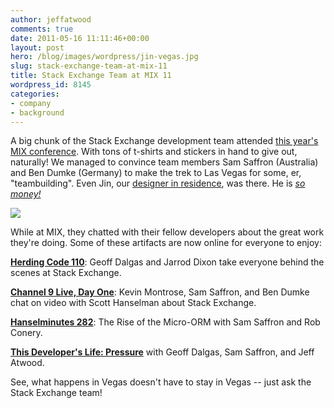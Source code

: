 ```yaml
---
author: jeffatwood
comments: true
date: 2011-05-16 11:11:46+00:00
layout: post
hero: /blog/images/wordpress/jin-vegas.jpg
slug: stack-exchange-team-at-mix-11
title: Stack Exchange Team at MIX 11
wordpress_id: 8145
categories:
- company
- background
---
```


A big chunk of the Stack Exchange development team attended [this year's MIX conference](http://live.visitmix.com/).  With tons of t-shirts and stickers in hand to give out, naturally! We managed to convince team members Sam Saffron (Australia) and Ben Dumke (Germany) to make the trek to Las Vegas for some, er, "teambuilding". Even Jin, our [designer in residence](http://blog.stackoverflow.com/2010/07/our-designer-in-residence-jin-yang/), was there. He is [_so money!_](http://www.imdb.com/title/tt0117802/quotes)

![](/blog/images/wordpress/jin-vegas.jpg)

While at MIX, they chatted with their fellow developers about the great work they're doing. Some of these artifacts are now online for everyone to enjoy:

**[Herding Code 110](http://herdingcode.com/?p=315)**: Geoff Dalgas and Jarrod Dixon take everyone behind the scenes at Stack Exchange.

**[Channel 9 Live, Day One](http://channel9.msdn.com/Events/Ch9Live/MIX11/C9L105)**: Kevin Montrose, Sam Saffron, and Ben Dumke chat on video with Scott Hanselman about Stack Exchange.

**[Hanselminutes 282](http://hanselminutes.com/default.aspx?showID=282)**: The Rise of the Micro-ORM with Sam Saffron and Rob Conery.

**[This Developer's Life: Pressure](http://thisdeveloperslife.com/post/2-0-2-pressure)** with Geoff Dalgas, Sam Saffron, and Jeff Atwood.

See, what happens in Vegas doesn't have to stay in Vegas -- just ask the Stack Exchange team! 
